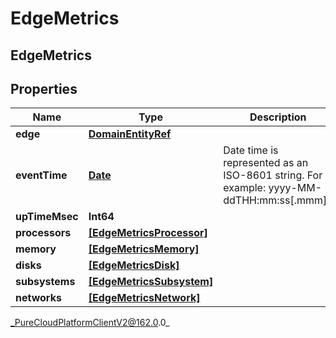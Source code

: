 # EdgeMetrics

## EdgeMetrics

## Properties

|Name | Type | Description | Notes|
|------------ | ------------- | ------------- | -------------|
| **edge** | [**DomainEntityRef**](DomainEntityRef) |  | [optional] |
| **eventTime** | [**Date**](Date) | Date time is represented as an ISO-8601 string. For example: yyyy-MM-ddTHH:mm:ss[.mmm]Z | [optional] |
| **upTimeMsec** | **Int64** |  | [optional] |
| **processors** | [**[EdgeMetricsProcessor]**](EdgeMetricsProcessor) |  | [optional] |
| **memory** | [**[EdgeMetricsMemory]**](EdgeMetricsMemory) |  | [optional] |
| **disks** | [**[EdgeMetricsDisk]**](EdgeMetricsDisk) |  | [optional] |
| **subsystems** | [**[EdgeMetricsSubsystem]**](EdgeMetricsSubsystem) |  | [optional] |
| **networks** | [**[EdgeMetricsNetwork]**](EdgeMetricsNetwork) |  | [optional] |



_PureCloudPlatformClientV2@162.0.0_
